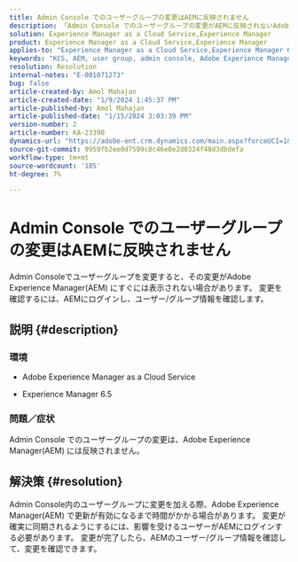 ```yaml
---
title: Admin Console でのユーザーグループの変更はAEMに反映されません
description: 「Admin Console でのユーザーグループの変更がAEMに反映されないAdobe Experience Managerの問題を修正する方法を説明します。 ユーザー/グループ情報を確認します。」
solution: Experience Manager as a Cloud Service,Experience Manager
product: Experience Manager as a Cloud Service,Experience Manager
applies-to: "Experience Manager as a Cloud Service,Experience Manager 6.5"
keywords: "KCS, AEM, user group, admin console, Adobe Experience Manager, AEM 6.5"
resolution: Resolution
internal-notes: "E-001071273"
bug: false
article-created-by: Amol Mahajan
article-created-date: "1/9/2024 1:45:37 PM"
article-published-by: Amol Mahajan
article-published-date: "1/15/2024 3:03:39 PM"
version-number: 2
article-number: KA-23390
dynamics-url: "https://adobe-ent.crm.dynamics.com/main.aspx?forceUCI=1&pagetype=entityrecord&etn=knowledgearticle&id=f4520c5a-f5ae-ee11-a569-6045bd006268"
source-git-commit: 9959fb2ee0d7599c8c46e0e2d0324f48d3dbdefa
workflow-type: tm+mt
source-wordcount: '185'
ht-degree: 7%

---
```


# Admin Console でのユーザーグループの変更はAEMに反映されません


Admin Consoleでユーザーグループを変更すると、その変更がAdobe Experience Manager(AEM) にすぐには表示されない場合があります。 変更を確認するには、AEMにログインし、ユーザー/グループ情報を確認します。

## 説明 {#description}


### <b>環境</b>

- Adobe Experience Manager as a Cloud Service


- Experience Manager 6.5




### <b>問題／症状</b>

Admin Console でのユーザーグループの変更は、Adobe Experience Manager(AEM) には反映されません。


## 解決策 {#resolution}


Admin Console内のユーザーグループに変更を加える際、Adobe Experience Manager(AEM) で更新が有効になるまで時間がかかる場合があります。 変更が確実に同期されるようにするには、影響を受けるユーザーがAEMにログインする必要があります。 変更が完了したら、AEMのユーザー/グループ情報を確認して、変更を確認できます。
